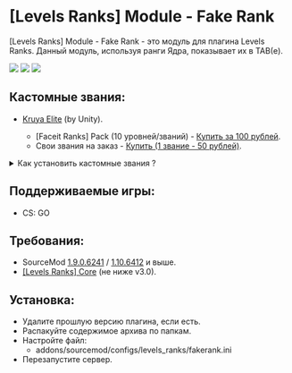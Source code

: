 [Levels Ranks] Module - Fake Rank
===========================

[Levels Ranks] Module - Fake Rank - это модуль для плагина Levels Ranks. Данный модуль, используя ранги Ядра, показывает их в TAB(е).

<a href="//levels-ranks.ru/content/modules/fakerank.png"><img src="https://levels-ranks.ru/content/modules/fakerank.png"/></a>
<a href="//levels-ranks.ru/content/modules/fakerank2.png"><img src="https://levels-ranks.ru/content/modules/fakerank2.png"/></a>
<a href="//levels-ranks.ru/content/modules/fakerank3.png"><img src="https://levels-ranks.ru/content/modules/fakerank3.png"/></a>

Кастомные звания:
-------------------------
- <a href="//levels-ranks.ru/plugins/modules/custom_fakerank/skillgroup181.zip">Kruya Elite</a> (by Unity).

  - [Faceit Ranks] Pack (10 уровней/званий) - <a href="//vk.com/wend4r">Купить за 100 рублей</a>.
  - Свои звания на заказ - <a href="//vk.com/wend4r">Купить (1 звание - 50 рублей)</a>.

<details><summary>Как установить кастомные звания ?</summary>

1) В конфиге (`levels_ranks/fakerank.ini`) установите значение `"0"` у параметра `"Type"`; 
2) Файл со званием переместите в ``materials/panorama/images/icons/skillgroups/`` на FastDL; 
3) Укажите в конфиге модуля у звания в ТАБ(е) его индекс - skillgroup(индекс).svg. 
4) Пропишите в консоль сервера `sm_lvl_reload` и смените карту.

</details>

Поддерживаемые игры:
--------------------
- CS: GO

Требования:
-----------
- SourceMod <a href="//sourcemod.net/downloads.php?branch=stable">1.9.0.6241</a> / <a href="//sourcemod.net/downloads.php?branch=dev">1.10.6412</a> и выше.
- <a href="https://github.com/levelsranks/levels-ranks-core">[Levels Ranks] Core</a> (не ниже v3.0).

Установка:
----------
- Удалите прошлую версию плагина, если есть.
- Распакуйте содержимое архива по папкам.
- Настройте файл:
	- addons/sourcemod/configs/levels_ranks/fakerank.ini
- Перезапустите сервер.
```
